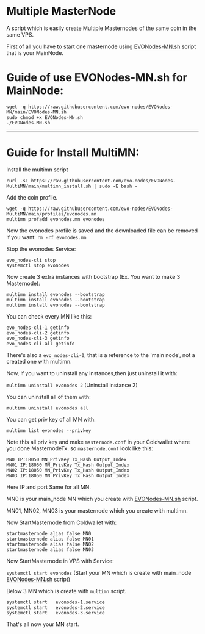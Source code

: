 # Multiple MasterNode

A script which is easily create Multiple Masternodes of the same coin in the same VPS.

First of all you have to start one masternode using <a href="https://github.com/evo-nodes/EVONodes-MN/blob/main/EVONodes-MN.sh">EVONodes-MN.sh</a> script that is your MainNode.

# Guide of use EVONodes-MN.sh for MainNode:

```
wget -q https://raw.githubusercontent.com/evo-nodes/EVONodes-MN/main/EVONodes-MN.sh
sudo chmod +x EVONodes-MN.sh
./EVONodes-MN.sh
```
***

# Guide for Install MultiMN:

Install the multimn script 

`curl -sL https://raw.githubusercontent.com/evo-nodes/EVONodes-MultiMN/main/multimn_install.sh | sudo -E bash -`

Add the coin profile.
```
wget -q https://raw.githubusercontent.com/evo-nodes/EVONodes-MultiMN/main/profiles/evonodes.mn
multimn profadd evonodes.mn evonodes
```
Now the evonodes profile is saved and the downloaded file can be removed if you want: `rm -rf evonodes.mn`

Stop the evonodes Service:
```
evo_nodes-cli stop
systemctl stop evonodes
```
Now create 3 extra instances with bootstrap (Ex. You want to make 3 Masternode):
```
multimn install evonodes --bootstrap
multimn install evonodes --bootstrap
multimn install evonodes --bootstrap
```
You can check every MN like this:
```
evo_nodes-cli-1 getinfo
evo_nodes-cli-2 getinfo
evo_nodes-cli-3 getinfo
evo_nodes-cli-all getinfo
```
There's also a `evo_nodes-cli-0`, that is a reference to the 'main node', not a created one with multimn.

Now, if you want to uninstall any instances,then just uninstall it with:

`multimn uninstall evonodes 2` (Uninstall instance 2)

You can uninstall all of them with:

`multimn uninstall evonodes all`


You can get priv key of all MN with:

`multimn list evonodes --privkey`


Note this all priv key and make `masternode.conf` in your Coldwallet where you done MasternodeTx.
so `masternode.conf` look like this:
```
MN0 IP:18050 MN_PrivKey Tx_Hash Output_Index
MN01 IP:18050 MN_PrivKey Tx_Hash Output_Index
MN02 IP:18050 MN_PrivKey Tx_Hash Output_Index
MN03 IP:18050 MN_PrivKey Tx_Hash Output_Index
```

Here IP and port Same for all MN.

MN0 is your main_node MN which you create with <a href="https://github.com/evo-nodes/EVONodes-MN/blob/main/EVONodes-MN.sh">EVONodes-MN.sh</a> script.

MN01, MN02, MN03 is your masternode which you create with multimn.


Now StartMasternode from Coldwallet with:
```
startmasternode alias false MN0
startmasternode alias false MN01
startmasternode alias false MN02
startmasternode alias false MN03
```

Now StartMasternode in VPS with Service:

`systemctl start evonodes` (Start your MN which is create with main_node <a href="https://github.com/evo-nodes/EVONodes-MN/blob/main/EVONodes-MN.sh">EVONodes-MN.sh</a> script)

Below 3 MN which is create with `multimn` script.
```
systemctl start   evonodes-1.service
systemctl start   evonodes-2.service
systemctl start   evonodes-3.service
```

That's all now your MN start.